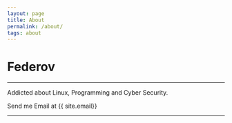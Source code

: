 ```yaml
---
layout: page
title: About
permalink: /about/
tags: about
---
```


# Federov
---
Addicted about Linux, Programming and Cyber Security.

Send me Email at {{ site.email}}

---
